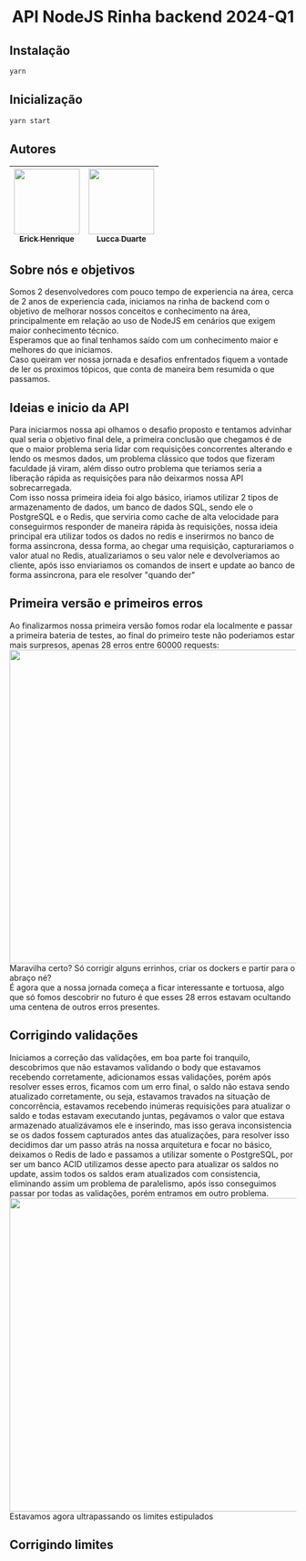 <h1 align="center"> API NodeJS Rinha backend 2024-Q1 </h1>

## Instalação


```sh
yarn
```
## Inicialização

```sh
yarn start
```

## Autores

| [<img loading="lazy" src="https://avatars.githubusercontent.com/u/77247827?v=4" width=115><br><sub>Erick Henrique</sub>](https://github.com/ErickHenrique2000) |  [<img loading="lazy" src="https://avatars.githubusercontent.com/u/59484056?v=4" width=115><br><sub>Lucca Duarte</sub>](https://github.com/Lucca810) |
| :---: | :---: |

## Sobre nós e objetivos

<p>
Somos 2 desenvolvedores com pouco tempo de experiencia na área, cerca de 2 anos de experiencia cada, iniciamos na rinha de backend com o objetivo de melhorar nossos conceitos e conhecimento na área, principalmente em relação ao uso de NodeJS em cenários que exigem maior conhecimento técnico. <br />
Esperamos que ao final tenhamos saído com um conhecimento maior e melhores do que iniciamos. <br />
Caso queiram ver nossa jornada e desafios enfrentados fiquem a vontade de ler os proximos tópicos, que conta de maneira bem resumida o que passamos.
</p>

## Ideias e inicio da API

<p>
Para iniciarmos nossa api olhamos o desafio proposto e tentamos advinhar qual seria o objetivo final dele, a primeira conclusão que chegamos é de que o maior problema seria lidar com requisições concorrentes alterando e lendo os mesmos dados, um problema clássico que todos que fizeram faculdade já viram, além disso outro problema que teriamos seria a liberação rápida as requisições para não deixarmos nossa API sobrecarregada. <br />
Com isso nossa primeira ideia foi algo básico, iriamos utilizar 2 tipos de armazenamento de dados, um banco de dados SQL, sendo ele o PostgreSQL e o Redis, que serviria como cache de alta velocidade para conseguirmos responder de maneira rápida às requisições, nossa ideia principal era utilizar todos os dados no redis e inserirmos no banco de forma assincrona, dessa forma, ao chegar uma requisição, capturariamos o valor atual no Redis, atualizariamos o seu valor nele e devolveriamos ao cliente, após isso enviariamos os comandos de insert e update ao banco de forma assincrona, para ele resolver "quando der"
</p>

## Primeira versão e primeiros erros

<p>
Ao finalizarmos nossa primeira versão fomos rodar ela localmente e passar a primeira bateria de testes, ao final do primeiro teste não poderiamos estar mais surpresos, apenas 28 erros entre 60000 requests:
<br />
<img src="https://i.ibb.co/nzkV6GN/Screenshot-4.png" width=550></img>
<br />
Maravilha certo? Só corrigir alguns errinhos, criar os dockers e partir para o abraço né? <br />
É agora que a nossa jornada começa a ficar interessante e tortuosa, algo que só fomos descobrir no futuro é que esses 28 erros estavam ocultando uma centena de outros erros presentes.
</p>

## Corrigindo validações

<p>
Iniciamos a correção das validações, em boa parte foi tranquilo, descobrimos que não estavamos validando o body que estavamos recebendo corretamente, adicionamos essas validações, porém após resolver esses erros, ficamos com um erro final, o saldo não estava sendo atualizado corretamente, ou seja, estavamos travados na situação de concorrência, estavamos recebendo inúmeras requisições para atualizar o saldo e todas estavam executando juntas, pegávamos o valor que estava armazenado atualizávamos ele e inserindo, mas isso gerava inconsistencia se os dados fossem capturados antes das atualizações, para resolver isso decidimos dar um passo atrás na nossa arquitetura e focar no básico, deixamos o Redis de lado e passamos a utilizar somente o PostgreSQL, por ser um banco ACID utilizamos desse apecto para atualizar os saldos no update, assim todos os saldos eram atualizados com consistencia, eliminando assim um problema de paralelismo, após isso conseguimos passar por todas as validações, porém entramos em outro problema.
<img src="https://i.ibb.co/nrw6xJ8/Screenshot-2.png" width=550></img>
<br />
Estavamos agora ultrapassando os limites estipulados
</p>

## Corrigindo limites